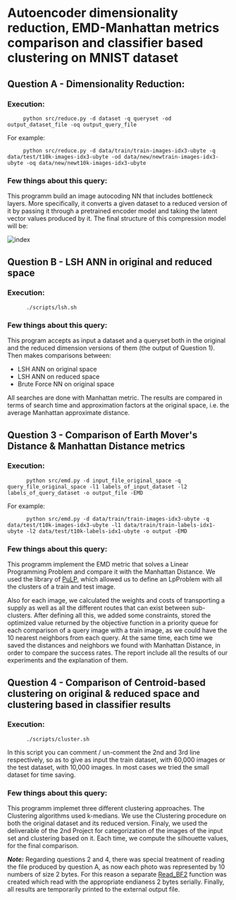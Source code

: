 # Autoencoder dimensionality reduction, EMD-Manhattan metrics comparison and classifier based clustering on MNIST dataset

## Question A - Dimensionality Reduction:

  ### Execution:
         python src/reduce.py -d dataset -q queryset -od output_dataset_file -oq output_query_file

   For example:
   
         python src/reduce.py -d data/train/train-images-idx3-ubyte -q data/test/t10k-images-idx3-ubyte -od data/new/newtrain-images-idx3-ubyte -oq data/new/newt10k-images-idx3-ubyte
         
  ### Few things about this query:
  This programm build an image autocoding NN that includes bottleneck layers. More specifically, it converts a given dataset to a reduced version of it by passing it through a pretrained encoder model and taking the latent vector values produced by it. The final structure of this compression model will be:
      
![index](https://user-images.githubusercontent.com/60033683/110159038-d429d100-7df2-11eb-831c-12ddfd77e4d5.png)

## Question B - LSH ANN in original and reduced space
  
   ### Execution:
          ./scripts/lsh.sh
   ### Few things about this query:
   This program accepts as input a dataset and a queryset both in the original and the reduced dimension versions of them (the output of Question 1). Then makes comparisons between:
   * LSH ANN on original space
   * LSH ANN on reduced space
   * Brute Force NN on original space

All searches are done with Manhattan metric. The results are compared in terms of search time and approximation factors at the original space, i.e. the average Manhattan approximate distance.

## Question 3 - Comparison of Earth Mover's Distance & Manhattan Distance metrics

   ### Execution:
          python src/emd.py -d input_file_original_space -q query_file_original_space -l1 labels_of_input_dataset -l2 labels_of_query_dataset -o output_file -EMD
          
   For example:
          
          python src/emd.py -d data/train/train-images-idx3-ubyte -q data/test/t10k-images-idx3-ubyte -l1 data/train/train-labels-idx1-ubyte -l2 data/test/t10k-labels-idx1-ubyte -o output -EMD
          
   ### Few things about this query:
   This programm implement the EMD metric that solves a Linear Programming Problem and compare it with the Manhattan Distance. We used the library of [PuLP](https://pypi.org/project/PuLP/), which allowed us to define an LpProblem with all the clusters of a train and test image. 
    
   Also for each image, we calculated the weights and costs of transporting a supply as well as all the different routes that can exist between sub-clusters. After defining all this, we added some constraints, stored the optimized value returned by the objective function in a priority queue for each comparison of a query image with a train image, as we could have the 10 nearest neighbors from each query. At the same time, each time we saved the distances and neighbors we found with Manhattan Distance, in order to compare the success rates. The report include all the results of our experiments and the explanation of them.
   
## Question 4 - Comparison of Centroid-based clustering on original & reduced space and clustering based in classifier results

   ### Execution:
          ./scripts/cluster.sh
          
  In this script you can comment / un-comment the 2nd and 3rd line respectively, so as to give as input the train dataset, with 60,000 images or the test dataset, with 10,000 images. In most cases we tried the small dataset for time saving. 
  
   ### Few things about this query:
  This programm implemet three different clustering approaches. The Clustering algorithms used k-medians. We use the Clustering procedure on both the original dataset and its reduced version. Finaly, we used the deliverable of the 2nd Project for categorization of the images of the input set and clustering based on it. Each time, we compute the silhouette values, for the final comparison.
  

***Note:*** Regarding questions 2 and 4, there was special treatment of reading the file produced by question A, as now each photo was represented by 10 numbers of size 2 bytes. For this reason a separate [Read_BF2](https://github.com/alexaapo/Autoencoder-Dimensionality-Reduction/blob/73dc367cbbb59331bbd0286c11dcd5b93338b8a3/src/read_binary_file.cpp#L64) function was created which read with the appropriate endianess 2 bytes serially. Finally, all results are temporarily printed to the external output file. 

